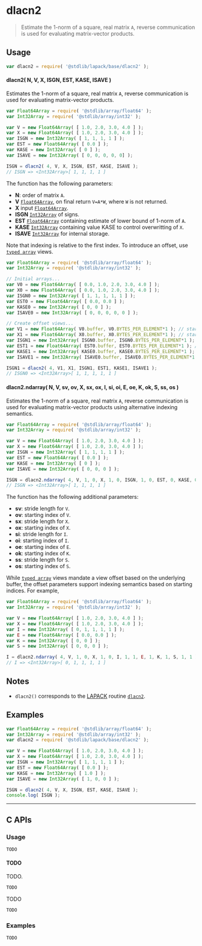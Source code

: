 <!--

@license Apache-2.0

Copyright (c) 2024 The Stdlib Authors.

Licensed under the Apache License, Version 2.0 (the "License");
you may not use this file except in compliance with the License.
You may obtain a copy of the License at

   http://www.apache.org/licenses/LICENSE-2.0

Unless required by applicable law or agreed to in writing, software
distributed under the License is distributed on an "AS IS" BASIS,
WITHOUT WARRANTIES OR CONDITIONS OF ANY KIND, either express or implied.
See the License for the specific language governing permissions and
limitations under the License.

-->

# dlacn2

> Estimate the 1-norm of a square, real matrix `A`, reverse communication is used for evaluating matrix-vector products.

<section class = "usage">

## Usage

```javascript
var dlacn2 = require( '@stdlib/lapack/base/dlacn2' );
```

#### dlacn2( N, V, X, ISGN, EST, KASE, ISAVE )

Estimates the 1-norm of a square, real matrix `A`, reverse communication is used for evaluating matrix-vector products.

```javascript
var Float64Array = require( '@stdlib/array/float64' );
var Int32Array = require( '@stdlib/array/int32' );

var V = new Float64Array( [ 1.0, 2.0, 3.0, 4.0 ] );
var X = new Float64Array( [ 1.0, 2.0, 3.0, 4.0 ] );
var ISGN = new Int32Array( [ 1, 1, 1, 1 ] );
var EST = new Float64Array( [ 0.0 ] );
var KASE = new Int32Array( [ 0 ] );
var ISAVE = new Int32Array( [ 0, 0, 0, 0, 0] );

ISGN = dlacn2( 4, V, X, ISGN, EST, KASE, ISAVE );
// ISGN => <Int32Array>[ 1, 1, 1, 1 ]
```

The function has the following parameters:

-   **N**: order of matrix `A`.
-   **V** [`Float64Array`][mdn-float64array], on final return `V=A*W`, where `W` is not returned.
-   **X** input [`Float64Array`][mdn-float64array].
-   **ISGN** [`Int32Array`][mdn-int32array] of signs.
-   **EST** [`Float64Array`][mdn-float64array] containing estimate of lower bound of 1-norm of `A`.
-   **KASE** [`Int32Array`][mdn-int32array] containing value KASE to control overwritting of `X`.
-   **ISAVE** [`Int32Array`][mdn-int32array] for internal storage.

Note that indexing is relative to the first index. To introduce an offset, use [`typed array`][mdn-typed-array] views.

<!-- eslint-disable stdlib/capitalized-comments -->

```javascript
var Float64Array = require( '@stdlib/array/float64' );
var Int32Array = require( '@stdlib/array/int32' );

// Initial arrays...
var V0 = new Float64Array( [ 0.0, 1.0, 2.0, 3.0, 4.0 ] );
var X0 = new Float64Array( [ 0.0, 1.0, 2.0, 3.0, 4.0 ] );
var ISGN0 = new Int32Array( [ 1, 1, 1, 1, 1 ] );
var EST0 = new Float64Array( [ 0.0, 0.0 ] );
var KASE0 = new Int32Array( [ 0, 0 ] );
var ISAVE0 = new Int32Array( [ 0, 0, 0, 0, 0 ] );

// Create offset views...
var V1 = new Float64Array( V0.buffer, V0.BYTES_PER_ELEMENT*1 ); // start at 2nd element
var X1 = new Float64Array( X0.buffer, X0.BYTES_PER_ELEMENT*1 ); // start at 2nd element
var ISGN1 = new Int32Array( ISGN0.buffer, ISGN0.BYTES_PER_ELEMENT*1 ); // start at 2nd element
var EST1 = new Float64Array( EST0.buffer, EST0.BYTES_PER_ELEMENT*1 ); // start at 2nd element
var KASE1 = new Int32Array( KASE0.buffer, KASE0.BYTES_PER_ELEMENT*1 ); // start at 2nd element
var ISAVE1 = new Int32Array( ISAVE0.buffer, ISAVE0.BYTES_PER_ELEMENT*1 ); // start at 2nd element

ISGN1 = dlacn2( 4, V1, X1, ISGN1, EST1, KASE1, ISAVE1 );
// ISGN0 => <Int32Array>[ 1, 1, 1, 1, 1 ]
```

<!-- lint disable maximum-heading-length -->

#### dlacn2.ndarray( N, V, sv, ov, X, sx, ox, I, si, oi, E, oe, K, ok, S, ss, os )

Estimates the 1-norm of a square, real matrix `A`, reverse communication is used for evaluating matrix-vector products using alternative indexing semantics.

```javascript
var Float64Array = require( '@stdlib/array/float64' );
var Int32Array = require( '@stdlib/array/int32' );

var V = new Float64Array( [ 1.0, 2.0, 3.0, 4.0 ] );
var X = new Float64Array( [ 1.0, 2.0, 3.0, 4.0 ] );
var ISGN = new Int32Array( [ 1, 1, 1, 1 ] );
var EST = new Float64Array( [ 0.0 ] );
var KASE = new Int32Array( [ 0 ] );
var ISAVE = new Int32Array( [ 0, 0, 0 ] );

ISGN = dlacn2.ndarray( 4, V, 1, 0, X, 1, 0, ISGN, 1, 0, EST, 0, KASE, 0, ISAVE, 1, 0 );
// ISGN => <Int32Array>[ 1, 1, 1, 1 ]
```

The function has the following additional parameters:

-   **sv**: stride length for `V`.
-   **ov**: starting index of `V`.
-   **sx**: stride length for `X`.
-   **ox**: starting index of `X`.
-   **si**: stride length for `I`.
-   **oi**: starting index of `I`.
-   **oe**: starting index of `E`.
-   **ok**: starting index of `K`.
-   **ss**: stride length for `S`.
-   **os**: starting index of `S`.

While [`typed array`][mdn-typed-array] views mandate a view offset based on the underlying buffer, the offset parameters support indexing semantics based on starting indices. For example,

```javascript
var Float64Array = require( '@stdlib/array/float64' );
var Int32Array = require( '@stdlib/array/int32' );

var V = new Float64Array( [ 1.0, 2.0, 3.0, 4.0 ] );
var X = new Float64Array( [ 1.0, 2.0, 3.0, 4.0 ] );
var I = new Int32Array( [ 0, 1, 1, 1, 1 ] );
var E = new Float64Array( [ 0.0, 0.0 ] );
var K = new Int32Array( [ 0, 0 ] );
var S = new Int32Array( [ 0, 0, 0 ] );

I = dlacn2.ndarray( 4, V, 1, 0, X, 1, 0, I, 1, 1, E, 1, K, 1, S, 1, 1 );
// I => <Int32Array>[ 0, 1, 1, 1, 1 ]
```

</section>

<!-- /.usage -->

<section class="notes">

## Notes

-   `dlacn2()` corresponds to the [LAPACK][lapack] routine [`dlacn2`][lapack-dlacn2].

</section>

<!-- /.notes -->

<section class="examples">

## Examples

<!-- eslint no-undef: "error" -->

```javascript
var Float64Array = require( '@stdlib/array/float64' );
var Int32Array = require( '@stdlib/array/int32' );
var dlacn2 = require( '@stdlib/lapack/base/dlacn2' );

var V = new Float64Array( [ 1.0, 2.0, 3.0, 4.0 ] );
var X = new Float64Array( [ 1.0, 2.0, 3.0, 4.0 ] );
var ISGN = new Int32Array( [ 1, 1, 1, 1 ] );
var EST = new Float64Array( [ 0.0 ] );
var KASE = new Int32Array( [ 1.0 ] );
var ISAVE = new Int32Array( [ 1, 0, 0 ] );

ISGN = dlacn2( 4, V, X, ISGN, EST, KASE, ISAVE );
console.log( ISGN );
```

</section>

<!-- /.examples -->

<!-- C interface documentation. -->

* * *

<section class="c">

## C APIs

<!-- Section to include introductory text. Make sure to keep an empty line after the intro `section` element and another before the `/section` close. -->

<section class="intro">

</section>

<!-- /.intro -->

<!-- C usage documentation. -->

<section class="usage">

### Usage

```c
TODO
```

#### TODO

TODO.

```c
TODO
```

TODO

```c
TODO
```

</section>

<!-- /.usage -->

<!-- C API usage notes. Make sure to keep an empty line after the `section` element and another before the `/section` close. -->

<section class="notes">

</section>

<!-- /.notes -->

<!-- C API usage examples. -->

<section class="examples">

### Examples

```c
TODO
```

</section>

<!-- /.examples -->

</section>

<!-- /.c -->

<!-- Section for related `stdlib` packages. Do not manually edit this section, as it is automatically populated. -->

<section class="related">

</section>

<!-- /.related -->

<!-- Section for all links. Make sure to keep an empty line after the `section` element and another before the `/section` close. -->

<section class="links">

[lapack]: https://www.netlib.org/lapack/explore-html/

[lapack-dlacn2]: https://www.netlib.org/lapack/explore-html/d6/d2d/group__lacn2_gabc1e7463e250c9e43596bfcbfa83c1de.html#gabc1e7463e250c9e43596bfcbfa83c1de

[mdn-float64array]: https://developer.mozilla.org/en-US/docs/Web/JavaScript/Reference/Global_Objects/Float64Array

[mdn-int32array]: https://developer.mozilla.org/en-US/docs/Web/JavaScript/Reference/Global_Objects/Int32Array

[mdn-typed-array]: https://developer.mozilla.org/en-US/docs/Web/JavaScript/Reference/Global_Objects/TypedArray

</section>

<!-- /.links -->
